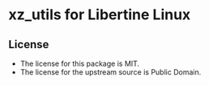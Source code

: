 # xz_utils for Libertine Linux

## License

* The license for this package is MIT.
* The license for the upstream source is Public Domain.
